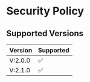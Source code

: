 # Security Policy

## Supported Versions
|       Version    |                Supported             |
| ---------------- | ------------------------------------ |
| V:2.0.0          | :white_check_mark:                   |
| V:2.1.0          | :white_check_mark:                   |
